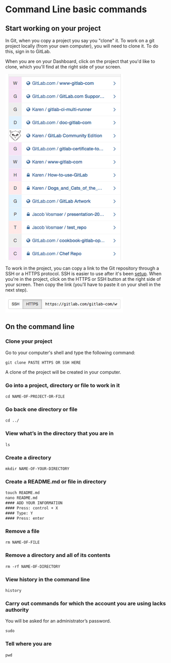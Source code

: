 # Command Line basic commands

## Start working on your project

In Git, when you copy a project you say you "clone" it. To work on a git project locally (from your own computer), you will need to clone it. To do this, sign in to GitLab.

When you are on your Dashboard, click on the project that you'd like to clone, which you'll find at the right side of your screen.

![Select a project](basicsimages/select_project.png)

To work in the project, you can copy a link to the Git repository through a SSH or a HTTPS protocol. SSH is easier to use after it's been [setup](create-your-ssh-keys.md). When you're in the project, click on the HTTPS or SSH button at the right side of your screen. Then copy the link (you'll have to paste it on your shell in the next step).

![Copy the HTTPS or SSH](basicsimages/https.png)

## On the command line

### Clone your project
Go to your computer's shell and type the following command:
```
git clone PASTE HTTPS OR SSH HERE
```

A clone of the project will be created in your computer.

### Go into a project, directory or file to work in it
```
cd NAME-OF-PROJECT-OR-FILE
```

### Go back one directory or file
```
cd ../
```

### View what’s in the directory that you are in
```
ls
```

### Create a directory
```
mkdir NAME-OF-YOUR-DIRECTORY
```

### Create a README.md or file in directory
```
touch README.md
nano README.md
#### ADD YOUR INFORMATION
#### Press: control + X
#### Type: Y
#### Press: enter
```

### Remove a file
```
rm NAME-OF-FILE
```

### Remove a directory and all of its contents
```
rm -rf NAME-OF-DIRECTORY
```

### View history in the command line
```
history
```

### Carry out commands for which the account you are using lacks authority
You will be asked for an administrator’s password.
```
sudo
```

### Tell where you are
```
pwd
```
